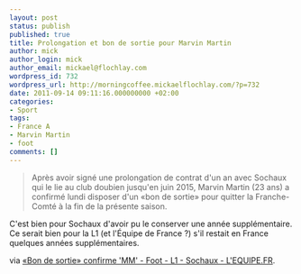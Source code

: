 ```yaml
---
layout: post
status: publish
published: true
title: Prolongation et bon de sortie pour Marvin Martin
author: mick
author_login: mick
author_email: mickael@flochlay.com
wordpress_id: 732
wordpress_url: http://morningcoffee.mickaelflochlay.com/?p=732
date: 2011-09-14 09:11:16.000000000 +02:00
categories:
- Sport
tags:
- France A
- Marvin Martin
- foot
comments: []
---
```

<blockquote>Après avoir signé une prolongation de contrat d'un an avec Sochaux qui le lie au club doubien jusqu'en juin 2015, Marvin Martin (23 ans) a confirmé lundi disposer d'un «bon de sortie» pour quitter la Franche-Comté à la fin de la présente saison.</blockquote>
C'est bien pour Sochaux d'avoir pu le conserver une année supplémentaire. Ce serait bien pour la L1 (et l'Équipe de France ?) s'il restait en France quelques années supplémentaires.

via <a href="http://www.lequipe.fr/Football/breves2011/20110913_080645_-bon-de-sortie-confirme-mm.html">«Bon de sortie» confirme 'MM' - Foot - L1 - Sochaux - L'EQUIPE.FR</a>.
